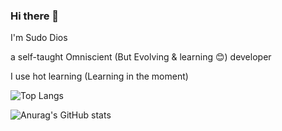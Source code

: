 ### Hi there 👋
 
I'm Sudo Dios

a self-taught Omniscient (But Evolving & learning 😊) developer

I use hot learning (Learning in the moment)

![Top Langs](https://github-readme-stats.vercel.app/api/top-langs/?username=sudodios&hide_progress=true&theme=dracula)

![Anurag's GitHub stats](https://github-readme-stats.vercel.app/api?username=sudodios&show_icons=true&rank_icon=github&theme=dracula)
